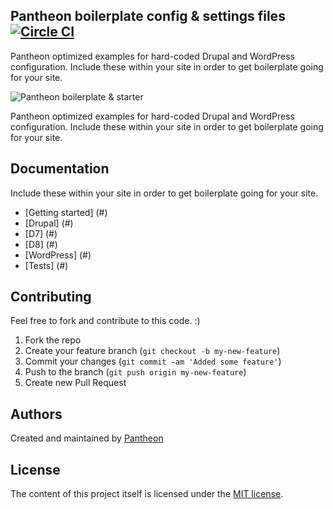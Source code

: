## Pantheon boilerplate config & settings files [![Circle CI](https://circleci.com/gh/timani/pantheon-settings-examples.svg?style=svg)](https://circleci.com/gh/timani/pantheon-settings-examples)

Pantheon optimized examples for hard-coded Drupal and WordPress configuration. Include these within your site in order to get boilerplate going for your site.

![Pantheon boilerplate & starter](https://raw.githubusercontent.com/timani/pantheon-settings-examples/master/assets/images/pantheon-first-banner.png) 

Pantheon optimized examples for hard-coded Drupal and WordPress configuration. Include these within your site in order to get boilerplate going for your site.

## Documentation

Include these within your site in order to get boilerplate going for your site.

- [Getting started] (#)
- [Drupal] (#)
 - [D7] (#)
 - [D8] (#)
- [WordPress] (#)
- [Tests] (#)

## Contributing
Feel free to fork and contribute to this code. :)

1. Fork the repo
2. Create your feature branch (`git checkout -b my-new-feature`)
3. Commit your changes (`git commit -am 'Added some feature'`)
4. Push to the branch (`git push origin my-new-feature`)
5. Create new Pull Request

## Authors

Created and maintained by [Pantheon](https://www.getpantheon.com)
 
## License 

The content of this project itself is licensed under the [MIT license](http://opensource.org/licenses/mit-license.php).
